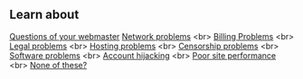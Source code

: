 
## Learn about

[Questions of your webmaster]((en/topics/understand-1-how-it-works/5-down-site/3-1-learn.md))
[Network problems](en/topics/understand-1-how-it-works/5-down-site/3-3-learn.md)
&lt;br&gt;
[Billing Problems](en/topics/understand-1-how-it-works/5-down-site/3-4-learn.md)
&lt;br&gt;
[Legal problems](en/topics/understand-1-how-it-works/5-down-site/3-5-learn.md)
&lt;br&gt;
[Hosting problems](en/topics/understand-1-how-it-works/5-down-site/3-6-learn.md)
&lt;br&gt;
[Censorship problems](en/topics/understand-1-how-it-works/5-down-site/3-7-learn.md)
&lt;br&gt;
[Software problems](en/topics/understand-1-how-it-works/5-down-site/3-8-learn.md)
&lt;br&gt;
[Account hijacking](en/topics/understand-1-how-it-works/5-down-site/3-9-learn.md)
&lt;br&gt;
[Poor site performance](en/topics/understand-1-how-it-works/5-down-site/3-10-learn.md)
&lt;br&gt;
[None of these?](en/topics/understand-1-how-it-works/5-down-site/3-11-learn.md)
